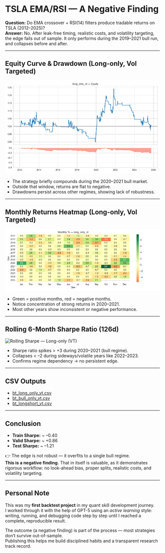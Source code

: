 # TSLA EMA/RSI — A Negative Finding

**Question:** Do EMA crossover + RSI(14) filters produce tradable returns on TSLA (2012–2025)?  
**Answer:** No. After leak-free timing, realistic costs, and volatility targeting, the edge fails out of sample. It only performs during the 2019–2021 bull run, and collapses before and after.  

---

## Equity Curve & Drawdown (Long-only, Vol Targeted)

![Equity Curve — Long-only (VT)](artifacts/long_only_vt_eq_dd.png)

- The strategy briefly compounds during the 2020–2021 bull market.  
- Outside that window, returns are flat to negative.  
- Drawdowns persist across other regimes, showing lack of robustness.  

---

## Monthly Returns Heatmap (Long-only, Vol Targeted)

![Monthly Heatmap — Long-only (VT)](artifacts/long_only_vt_monthly.png)

- Green = positive months, red = negative months.  
- Notice concentration of strong returns in 2020–2021.  
- Most other years show inconsistent or negative performance.  

---

## Rolling 6-Month Sharpe Ratio (126d)

![Rolling Sharpe — Long-only (VT)](artifacts/long_only_vt_rolling_sharpe.png)

- Sharpe ratio spikes > +3 during 2020–2021 (bull regime).  
- Collapses < –2 during sideways/volatile years like 2022–2023.  
- Confirms regime dependency → no persistent edge.  

---

## CSV Outputs
- [bt_long_only_vt.csv](artifacts/bt_long_only_vt.csv)  
- [bt_bull_only_vt.csv](artifacts/bt_bull_only_vt.csv)  
- [bt_longshort_vt.csv](artifacts/bt_longshort_vt.csv)  

---

## Conclusion

- **Train Sharpe:** ~ –0.40  
- **Valid Sharpe:** ~ +0.86  
- **Test Sharpe:** ~ –1.21  

👉 The edge is not robust — it overfits to a single bull regime.  
**This is a negative finding.** That in itself is valuable, as it demonstrates rigorous workflow: no look-ahead bias, proper splits, realistic costs, and volatility targeting.

---

## Personal Note

This was my **first backtest project** in my quant skill development journey.  
I worked through it with the help of GPT-5 using an *active learning* style: writing, running, and debugging code step by step until I reached a complete, reproducible result.  

The outcome (a negative finding) is part of the process — most strategies don’t survive out-of-sample.  
Publishing this helps me build disciplined habits and a transparent research track record.
